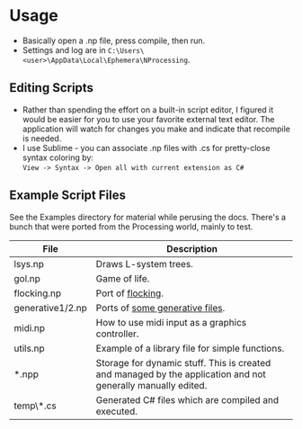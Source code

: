 
# Usage
- Basically open a .np file, press compile, then run.
- Settings and log are in `C:\Users\<user>\AppData\Local\Ephemera\NProcessing`.


## Editing Scripts
- Rather than spending the effort on a built-in script editor, I figured it would be easier for you to use your favorite external text editor. The application will watch for changes you make and indicate that recompile is needed.  
- I use Sublime - you can associate .np files with .cs for pretty-close syntax coloring by:  
  `View -> Syntax -> Open all with current extension as C#`


## Example Script Files
See the Examples directory for material while perusing the docs. There's a bunch that were ported from the Processing world, mainly to test.

File | Description
---- | -----------
lsys.np | Draws L-system trees.
gol.np | Game of life.
flocking.np | Port of [flocking](https://processing.org/examples/flocking.html).
generative1/2.np | Ports of [some generative files](http://alpha.editor.p5js.org/generative-design/sketches).
midi.np | How to use midi input as a graphics controller.
utils.np | Example of a library file for simple functions.
*.npp | Storage for dynamic stuff. This is created and managed by the application and not generally manually edited.
temp\\\*.cs | Generated C# files which are compiled and executed.
